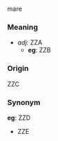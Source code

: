 mare
### Meaning
+ _adj_: ZZA
    + __eg__: ZZB

### Origin

ZZC

### Synonym

__eg__: ZZD

+ ZZE


